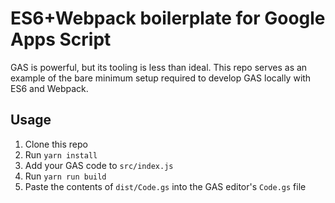 # ES6+Webpack boilerplate for Google Apps Script

GAS is powerful, but its tooling is less than ideal. This repo serves as an example of the bare minimum setup required to develop GAS locally with ES6 and Webpack.

## Usage

1. Clone this repo
2. Run `yarn install`
3. Add your GAS code to `src/index.js`
4. Run `yarn run build`
5. Paste the contents of `dist/Code.gs` into the GAS editor's `Code.gs` file
